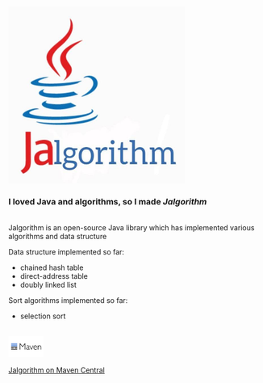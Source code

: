 <img src="readme_files/jalgorithm.jpg" alt="" width="350" height="350"/>

### I loved Java and algorithms, so I made _Jalgorithm_
<br>
Jalgorithm is an open-source Java library which has implemented various algorithms and data structure
<br>

Data structure implemented so far:
 
- chained hash table
- direct-address table
- doubly linked list

Sort algorithms implemented so far:

- selection sort

<br>

<img src="readme_files/maven.jpg" alt="" width="70"/>

[Jalgorithm on Maven Central](https://repo1.maven.org/maven2/io/github/muhammadkarbalaee/jalgorithm/)